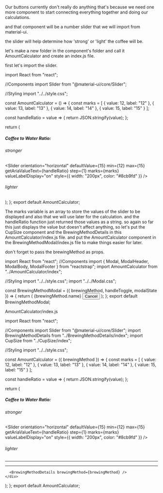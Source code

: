 Our buttons currently don't really do anything that's because we need one more component to start connecting everything together and doing our calculations.

and that component will be a number slider that we will import from material-ui.

the slider will help determine how 'strong' or 'light' the coffee will be.

let's make a new folder in the component's folder and call it AmountCalculator and create an index.js file.

first let's import the slider.

import React from "react";

//Components
import Slider from "@material-ui/core/Slider";

//Styling
import "../../style.css";

const AmountCalculator = () => {
  const marks = [
    {
      value: 12,
      label: "12"
    },
    {
      value: 13,
      label: "13"
    },
    {
      value: 14,
      label: "14"
    },
    {
      value: 15,
      label: "15"
    }
  ];

  const handleRatio = value => {
    return JSON.stringify(value);
  };

  return (
    <div className="wrapper-details-input">
      <div>
        <h5 className="text-center">Coffee to Water Ratio: </h5>
      </div>
      <div>
        <h6 className="text-center">stronger</h6>
      </div>
      <Slider
        orientation="horizontal"
        defaultValue={15}
        min={12}
        max={15}
        getAriaValueText={handleRatio}
        step={1}
        marks={marks}
        valueLabelDisplay="on"
        style={{
          width: "200px",
          color: "#8cb9fd"
        }}
      />
      <div>
        <h6 className="text-center">lighter</h6>
      </div>
    </div>
  );
};
export default AmountCalculator;

The marks variable is an array to store the values of the slider to be displayed and also that we will use later for the calculation.
and the handleRatio function just returned those values as a string. 
so again so far this just displays the value but doesn't affect anything, so let's put the CupSize component and the BrewingMethodDetails in this AmountCalculator/index.js file.
and put the AmountCalculator component in the BrewingMethodModal/index.js file to make things easier for later.

don't forget to pass the brewingMethod as props.

import React from "react";
//Components
import { Modal, ModalHeader, ModalBody, ModalFooter } from "reactstrap";
import AmountCalculator from "../AmountCalculator/index";

//Styling
import "../../style.css";
import "../../Modal.css";

const BrewingMethodModal = ({ brewingMethod, handleToggle, modalState }) => {
  return (
    <Modal size="lg" isOpen={modalState} toggle={handleToggle}>
      <ModalHeader toggle={handleToggle}>{brewingMethod.name}</ModalHeader>
      <ModalBody>
        <AmountCalculator brewingMethod={brewingMethod} />
      </ModalBody>
      <ModalFooter>
        <button className="button button-dark" onClick={handleToggle}>
          Cancel
        </button>
      </ModalFooter>
    </Modal>
  );
};
export default BrewingMethodModal;



AmountCalculator/index.js


import React from "react";

//Components
import Slider from "@material-ui/core/Slider";
import BrewingMethodDetails from "../BrewingMethodDetails/index";
import CupSize from "../CupSize/index";

//Styling
import "../../style.css";

const AmountCalculator = ({ brewingMethod }) => {
  const marks = [
    {
      value: 12,
      label: "12"
    },
    {
      value: 13,
      label: "13"
    },
    {
      value: 14,
      label: "14"
    },
    {
      value: 15,
      label: "15"
    }
  ];

  const handleRatio = value => {
    return JSON.stringify(value);
  };

  return (
    <div>
      <div className="wrapper-details-input">
        <div>
          <h5 className="text-center">Coffee to Water Ratio: </h5>
        </div>
        <div>
          <h6 className="text-center">stronger</h6>
        </div>
        <Slider
          orientation="horizontal"
          defaultValue={15}
          min={12}
          max={15}
          getAriaValueText={handleRatio}
          step={1}
          marks={marks}
          valueLabelDisplay="on"
          style={{
            width: "200px",
            color: "#8cb9fd"
          }}
        />
        <div>
          <h6 className="text-center">lighter</h6>
        </div>
      </div>
      <hr className="mt-2 mb-4" />
      <CupSize />
      <hr className="mt-2 mb-4" />

      <BrewingMethodDetails brewingMethod={brewingMethod} />
    </div>
  );
};
export default AmountCalculator;

